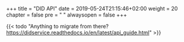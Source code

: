 +++
title = "DID API"
date = 2019-05-24T21:15:46+02:00
weight = 20
chapter = false
pre = "<i class='fa ela-page'></i> "
alwaysopen = false
+++

{{< todo "Anything to migrate from there? https://didservice.readthedocs.io/en/latest/api_guide.html" >}}